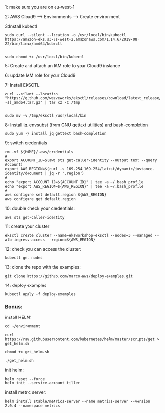 


1: make sure you are on eu-west-1

2: AWS Cloud9 --> Environments --> Create environment

3:Install kubectl

```
sudo curl --silent --location -o /usr/local/bin/kubectl https://amazon-eks.s3-us-west-2.amazonaws.com/1.14.6/2019-08-22/bin/linux/amd64/kubectl


sudo chmod +x /usr/local/bin/kubectl
```
5: Create and attach an IAM role to your Cloud9 instance

6: update IAM role for your Cloud9 

7: Install EKSCTL

```
curl --silent --location "https://github.com/weaveworks/eksctl/releases/download/latest_release/eksctl_$(uname -s)_amd64.tar.gz" | tar xz -C /tmp


sudo mv -v /tmp/eksctl /usr/local/bin
```

8: Install jq, envsubst (from GNU gettext utilities) and bash-completion

```
sudo yum -y install jq gettext bash-completion
```


9: switch credentials

```
rm -vf ${HOME}/.aws/credentials
#
export ACCOUNT_ID=$(aws sts get-caller-identity --output text --query Account)
export AWS_REGION=$(curl -s 169.254.169.254/latest/dynamic/instance-identity/document | jq -r '.region')
#
echo "export ACCOUNT_ID=${ACCOUNT_ID}" | tee -a ~/.bash_profile
echo "export AWS_REGION=${AWS_REGION}" | tee -a ~/.bash_profile
#
aws configure set default.region ${AWS_REGION}
aws configure get default.region
```

10: double check your credentials:

```
aws sts get-caller-identity

```

11: create your cluster

```
eksctl create cluster --name=eksworkshop-eksctl --nodes=3 --managed --alb-ingress-access --region=${AWS_REGION}

```

12: check you can access the cluster: 

```
kubectl get nodes
```

13: clone the repo with the examples: 

```
git clone https://github.com/marco-aws/deploy-examples.git

```

14: deploy examples

```
kubectl apply -f deploy-examples
```


### Bonus:

install HELM: 

```
cd ~/environment

curl https://raw.githubusercontent.com/kubernetes/helm/master/scripts/get > get_helm.sh

chmod +x get_helm.sh

./get_helm.sh
```

init helm:

```
helm reset --force
helm init --service-account tiller
```

install metric server:

```
helm install stable/metrics-server --name metrics-server --version 2.0.4 --namespace metrics
```

